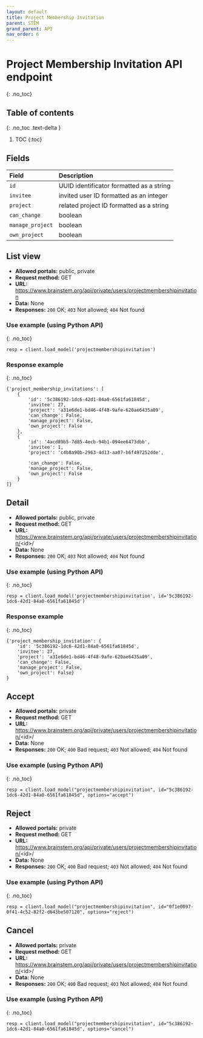 ```yaml
---
layout: default
title: Project Membership Invitation
parent: STEM
grand_parent: API
nav_order: 6
---
```


# Project Membership Invitation API endpoint
{: .no_toc}

## Table of contents
{: .no_toc .text-delta }

1. TOC
{:toc}

## Fields

| Field        | Description  |
|:-------------|:-------------|
| `id` | UUID identificator formatted as a string |
| `invitee` | invited user ID formatted as an integer |
| `project` | related project ID formatted as a string |
| `can_change` | boolean |
| `manage_project` | boolean |
| `own_project` | boolean |



## List view
- **Allowed portals:** public, private
- **Request method:** GET
- **URL:** https://www.brainstem.org/api/private/users/projectmembershipinvitation
- **Data:** None
- **Responses:** `200` OK; `403` Not allowed; `404` Not found

### Use example (using Python API)
{: .no_toc}

```
resp = client.load_model('projectmembershipinvitation')
```

### Response example
{: .no_toc}

```
{'project_membership_invitations': [
    {
        'id': '5c386192-1dc6-42d1-84a0-6561fa61845d',
        'invitee': 27,
        'project': 'a31e6de1-bd46-4f48-9afe-620ae6435a09',
        'can_change': False,
        'manage_project': False,
        'own_project': False
    },
    {
        'id': '4acd89b5-7d85-4ecb-94b1-094ee6473dbb',
        'invitee': 1,
        'project': 'c4b8a90b-2963-4d13-aa07-b6f497252dde',

        'can_change': False,
        'manage_project': False,
        'own_project': False
    }
]}
```


## Detail
- **Allowed portals:** public, private
- **Request method:** GET
- **URL:** https://www.brainstem.org/api/private/users/projectmembershipinvitation/<id\>/
- **Data:** None
- **Responses:** `200` OK; `403` Not allowed; `404` Not found

### Use example (using Python API)
{: .no_toc}

```
resp = client.load_model('projectmembershipinvitation', id='5c386192-1dc6-42d1-84a0-6561fa61845d')
```

### Response example
{: .no_toc}

```
{'project_membership_invitation': {
    'id': '5c386192-1dc6-42d1-84a0-6561fa61845d',
    'invitee': 27,
    'project': 'a31e6de1-bd46-4f48-9afe-620ae6435a09',
    'can_change': False,
    'manage_project': False,
    'own_project': False}
}
```


## Accept
- **Allowed portals:** private
- **Request method:** GET
- **URL:** https://www.brainstem.org/api/private/users/projectmembershipinvitation/<id\>/
- **Data:** None
- **Responses:** `200` OK; `400` Bad request; `403` Not allowed; `404` Not found

### Use example (using Python API)
{: .no_toc}

```
resp = client.load_model("projectmembershipinvitation", id="5c386192-1dc6-42d1-84a0-6561fa61845d", options="accept")
```



## Reject
- **Allowed portals:** private
- **Request method:** GET
- **URL:** https://www.brainstem.org/api/private/users/projectmembershipinvitation/<id\>/
- **Data:** None
- **Responses:** `200` OK; `400` Bad request; `403` Not allowed; `404` Not found

### Use example (using Python API)
{: .no_toc}

```
resp = client.load_model("projectmembershipinvitation", id="0f1e0097-0f41-4c52-82f2-d643be507120", options="reject")
```


## Cancel
- **Allowed portals:** private
- **Request method:** GET
- **URL:** https://www.brainstem.org/api/private/users/projectmembershipinvitation/<id\>/
- **Data:** None
- **Responses:** `200` OK; `400` Bad request; `403` Not allowed; `404` Not found

### Use example (using Python API)
{: .no_toc}

```
resp = client.load_model("projectmembershipinvitation", id="5c386192-1dc6-42d1-84a0-6561fa61845d", options="cancel")
```